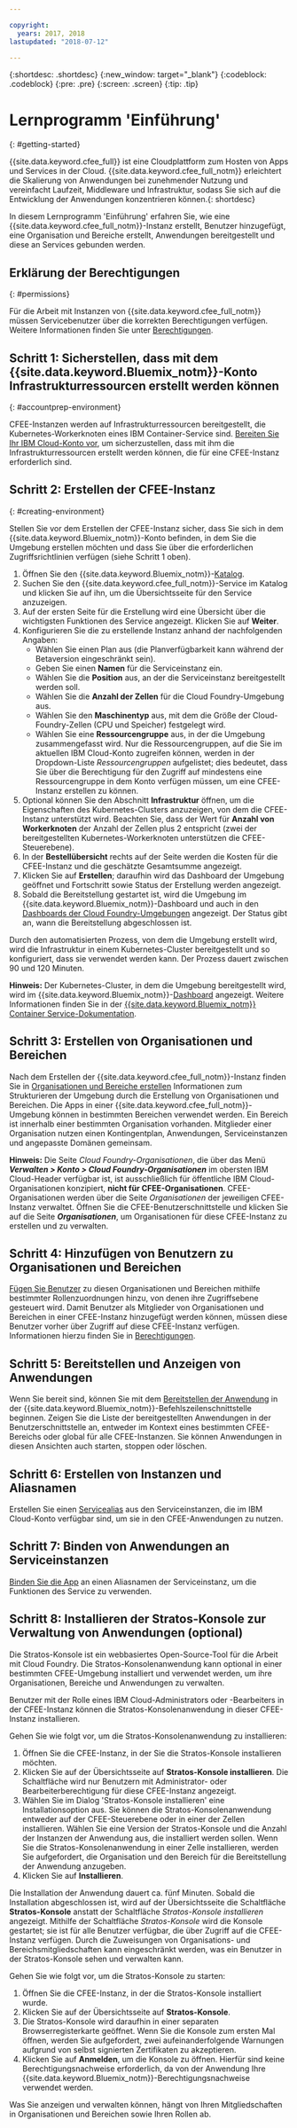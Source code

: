 ```yaml
---

copyright:
  years: 2017, 2018
lastupdated: "2018-07-12"

---
```


{:shortdesc: .shortdesc}
{:new_window: target="_blank"}
{:codeblock: .codeblock}
{:pre: .pre}
{:screen: .screen}
{:tip: .tip}

# Lernprogramm 'Einführung'
{: #getting-started}

{{site.data.keyword.cfee_full}} ist eine Cloudplattform zum Hosten von Apps und Services in der Cloud. {{site.data.keyword.cfee_full_notm}} erleichtert die Skalierung von Anwendungen bei zunehmender Nutzung und vereinfacht Laufzeit, Middleware und Infrastruktur, sodass Sie sich auf die Entwicklung der Anwendungen konzentrieren können.{: shortdesc}

In diesem Lernprogramm 'Einführung' erfahren Sie, wie eine {{site.data.keyword.cfee_full_notm}}-Instanz erstellt, Benutzer hinzugefügt, eine Organisation und Bereiche erstellt, Anwendungen bereitgestellt und diese an Services gebunden werden.

## Erklärung der Berechtigungen
{: #permissions}

Für die Arbeit mit Instanzen von {{site.data.keyword.cfee_full_notm}} müssen Servicebenutzer über die korrekten Berechtigungen verfügen. Weitere Informationen finden Sie unter [Berechtigungen](/docs/cloud-foundry/permissions.html).

## Schritt 1: Sicherstellen, dass mit dem {{site.data.keyword.Bluemix_notm}}-Konto Infrastrukturressourcen erstellt werden können
{: #accountprep-environment}

CFEE-Instanzen werden auf Infrastrukturressourcen bereitgestellt, die Kubernetes-Workerknoten eines IBM Container-Service sind. [Bereiten Sie Ihr IBM Cloud-Konto vor](/docs/cloud-foundry/prepare-account.html), um sicherzustellen, dass mit ihm die Infrastrukturressourcen erstellt werden können, die für eine CFEE-Instanz erforderlich sind.

## Schritt 2: Erstellen der CFEE-Instanz
{: #creating-environment}

Stellen Sie vor dem Erstellen der CFEE-Instanz sicher, dass Sie sich in dem {{site.data.keyword.Bluemix_notm}}-Konto befinden, in dem Sie die Umgebung erstellen möchten und dass Sie über die erforderlichen Zugriffsrichtlinien verfügen (siehe Schritt 1 oben).

1. Öffnen Sie den {{site.data.keyword.Bluemix_notm}}-[Katalog](https://console.bluemix.net/catalog).
2. Suchen Sie den {{site.data.keyword.cfee_full_notm}}-Service im Katalog und klicken Sie auf ihn, um die Übersichtsseite für den Service anzuzeigen.
3. Auf der ersten Seite für die Erstellung wird eine Übersicht über die wichtigsten Funktionen des Service angezeigt. Klicken Sie auf **Weiter**.
4. Konfigurieren Sie die zu erstellende Instanz anhand der nachfolgenden Angaben:
    * Wählen Sie einen Plan aus (die Planverfügbarkeit kann während der Betaversion eingeschränkt sein).
    * Geben Sie einen **Namen** für die Serviceinstanz ein.
    * Wählen Sie die **Position** aus, an der die Serviceinstanz bereitgestellt werden soll.
    * Wählen Sie die **Anzahl der Zellen** für die Cloud Foundry-Umgebung aus.
    * Wählen Sie den **Maschinentyp** aus, mit dem die Größe der Cloud-Foundry-Zellen (CPU und Speicher) festgelegt wird.
    * Wählen Sie eine **Ressourcengruppe** aus, in der die Umgebung zusammengefasst wird. Nur die Ressourcengruppen, auf die Sie im aktuellen IBM Cloud-Konto zugreifen können, werden in der Dropdown-Liste _Ressourcengruppen_ aufgelistet; dies bedeutet, dass Sie über die Berechtigung für den Zugriff auf mindestens eine Ressourcengruppe in dem Konto verfügen müssen, um eine CFEE-Instanz erstellen zu können.
5. Optional können Sie den Abschnitt **Infrastruktur** öffnen, um die Eigenschaften des Kubernetes-Clusters anzuzeigen, von dem die CFEE-Instanz unterstützt wird. Beachten Sie, dass der Wert für **Anzahl von Workerknoten** der Anzahl der Zellen plus 2 entspricht (zwei der bereitgestellten Kubernetes-Workerknoten unterstützen die CFEE-Steuerebene).
6. In der **Bestellübersicht** rechts auf der Seite werden die Kosten für die CFEE-Instanz und die geschätzte Gesamtsumme angezeigt.
7. Klicken Sie auf **Erstellen**; daraufhin wird das Dashboard der Umgebung geöffnet und Fortschritt sowie Status der Erstellung werden angezeigt.
8. Sobald die Bereitstellung gestartet ist, wird die Umgebung im {{site.data.keyword.Bluemix_notm}}-Dashboard und auch in den [Dashboards der Cloud Foundry-Umgebungen](https://console.bluemix.net/dashboard/cloudfoundry?filter=cf_environments) angezeigt. Der Status gibt an, wann die Bereitstellung abgeschlossen ist.

Durch den automatisierten Prozess, von dem die Umgebung erstellt wird, wird die Infrastruktur in einem Kubernetes-Cluster bereitgestellt und so konfiguriert, dass sie verwendet werden kann. Der Prozess dauert zwischen 90 und 120 Minuten.

**Hinweis:** Der Kubernetes-Cluster, in dem die Umgebung bereitgestellt wird, wird im {{site.data.keyword.Bluemix_notm}}-[Dashboard](https://console.bluemix.net/dashboard/apps/) angezeigt. Weitere Informationen finden Sie in der [{{site.data.keyword.Bluemix_notm}} Container Service-Dokumentation](/docs/containers/cs_why.html#cs_ov).

## Schritt 3: Erstellen von Organisationen und Bereichen

Nach dem Erstellen der {{site.data.keyword.cfee_full_notm}}-Instanz finden Sie in [Organisationen und Bereiche erstellen](/docs/cloud-foundry/orgs-spaces.html) Informationen zum Strukturieren der Umgebung durch die Erstellung von Organisationen und Bereichen. Die Apps in einer {{site.data.keyword.cfee_full_notm}}-Umgebung können in bestimmten Bereichen verwendet werden. Ein Bereich ist innerhalb einer bestimmten Organisation vorhanden. Mitglieder einer Organisation nutzen einen Kontingentplan, Anwendungen, Serviceinstanzen und angepasste Domänen gemeinsam.

**Hinweis:** Die Seite _Cloud Foundry-Organisationen_, die über das Menü **_Verwalten > Konto > Cloud Foundry-Organisationen_** im obersten IBM Cloud-Header verfügbar ist, ist ausschließlich für öffentliche IBM Cloud-Organisationen konzipiert, **nicht für CFEE-Organisationen**. CFEE-Organisationen werden über die Seite _Organisationen_ der jeweiligen CFEE-Instanz verwaltet. Öffnen Sie die CFEE-Benutzerschnittstelle und klicken Sie auf die Seite **_Organisationen_**, um Organisationen für diese CFEE-Instanz zu erstellen und zu verwalten.

## Schritt 4: Hinzufügen von Benutzern zu Organisationen und Bereichen

[Fügen Sie Benutzer](/docs/cloud-foundry/add-users.html) zu diesen Organisationen und Bereichen mithilfe bestimmter Rollenzuordnungen hinzu, von denen ihre Zugriffsebene gesteuert wird. Damit Benutzer als Mitglieder von Organisationen und Bereichen in einer CFEE-Instanz hinzugefügt werden können, müssen diese Benutzer vorher über Zugriff auf diese CFEE-Instanz verfügen. Informationen hierzu finden Sie in [Berechtigungen](/docs/cloud-foundry/permissions.html).

## Schritt 5: Bereitstellen und Anzeigen von Anwendungen

Wenn  Sie bereit sind, können Sie mit dem [Bereitstellen der Anwendung](/docs/cloud-foundry/deploy-apps.html) in der {{site.data.keyword.Bluemix_notm}}-Befehlszeilenschnittstelle beginnen. Zeigen Sie die Liste der bereitgestellten Anwendungen in der Benutzerschnittstelle an, entweder im Kontext eines bestimmten CFEE-Bereichs oder global für alle CFEE-Instanzen. Sie können Anwendungen in diesen Ansichten auch starten, stoppen oder löschen.

## Schritt 6: Erstellen von Instanzen und Aliasnamen

Erstellen Sie einen [Servicealias](/docs/cloud-foundry/add-serv-inst.html) aus den Serviceinstanzen, die im IBM Cloud-Konto verfügbar sind, um sie in den CFEE-Anwendungen zu nutzen.

## Schritt 7: Binden von Anwendungen an Serviceinstanzen

[Binden Sie die App](/docs/cloud-foundry/binding.html) an einen Aliasnamen der Serviceinstanz, um die Funktionen des Service zu verwenden.

## Schritt 8: Installieren der Stratos-Konsole zur Verwaltung von Anwendungen (optional)

Die Stratos-Konsole ist ein webbasiertes Open-Source-Tool für die Arbeit mit Cloud Foundry. Die Stratos-Konsolenanwendung kann optional in einer bestimmten CFEE-Umgebung installiert und verwendet werden, um ihre Organisationen, Bereiche und Anwendungen zu verwalten.

Benutzer mit der Rolle eines IBM Cloud-Administrators oder -Bearbeiters in der CFEE-Instanz können die Stratos-Konsolenanwendung in dieser CFEE-Instanz installieren.

Gehen Sie wie folgt vor, um die Stratos-Konsolenanwendung zu installieren:

1. Öffnen Sie die CFEE-Instanz, in der Sie die Stratos-Konsole installieren möchten.
2. Klicken Sie auf der Übersichtsseite auf **Stratos-Konsole installieren**. Die Schaltfläche wird nur Benutzern mit Administrator- oder Bearbeiterberechtigung für diese CFEE-Instanz angezeigt.
3. Wählen Sie im Dialog 'Stratos-Konsole installieren' eine Installationsoption aus. Sie können die Stratos-Konsolenanwendung entweder auf der CFEE-Steuerebene oder in einer der Zellen installieren. Wählen Sie eine Version der Stratos-Konsole und die Anzahl der Instanzen der Anwendung aus, die installiert werden sollen. Wenn Sie die Stratos-Konsolenanwendung in einer Zelle installieren, werden Sie aufgefordert, die Organisation und den Bereich für die Bereitstellung der Anwendung anzugeben.
4. Klicken Sie auf **Installieren**.

Die Installation der Anwendung dauert ca. fünf Minuten. Sobald die Installation abgeschlossen ist, wird auf der Übersichtsseite die Schaltfläche **Stratos-Konsole** anstatt der Schaltfläche _Stratos-Konsole installieren_ angezeigt. Mithilfe der Schaltfläche _Stratos-Konsole_ wird die Konsole gestartet; sie ist für alle Benutzer verfügbar, die über Zugriff auf die CFEE-Instanz verfügen. Durch die Zuweisungen von Organisations- und Bereichsmitgliedschaften kann eingeschränkt werden, was ein Benutzer in der Stratos-Konsole sehen und verwalten kann.

Gehen Sie wie folgt vor, um die Stratos-Konsole zu starten:

1. Öffnen Sie die CFEE-Instanz, in der die Stratos-Konsole installiert wurde.
2. Klicken Sie auf der Übersichtsseite auf **Stratos-Konsole**.
3. Die Stratos-Konsole wird daraufhin in einer separaten Browserregisterkarte geöffnet. Wenn Sie die Konsole zum ersten Mal öffnen, werden Sie aufgefordert, zwei aufeinanderfolgende Warnungen aufgrund von selbst signierten Zertifikaten zu akzeptieren.
4. Klicken Sie auf **Anmelden**, um die Konsole zu öffnen. Hierfür sind keine Berechtigungsnachweise erforderlich, da von der Anwendung Ihre {{site.data.keyword.Bluemix_notm}}-Berechtigungsnachweise verwendet werden.

Was Sie anzeigen und verwalten können, hängt von Ihren Mitgliedschaften in Organisationen und Bereichen sowie Ihren Rollen ab.
